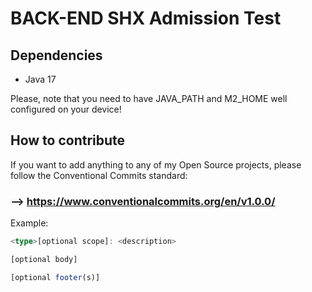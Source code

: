 # BACK-END SHX Admission Test

## Dependencies
- Java 17

Please, note that you need to have JAVA_PATH and M2_HOME well configured on your device!


## How to contribute

If you want to add anything to any of my Open Source projects, please follow the Conventional Commits standard:

###  --> https://www.conventionalcommits.org/en/v1.0.0/

Example:

```typescript
<type>[optional scope]: <description>

[optional body]

[optional footer(s)]
```
